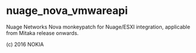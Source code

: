 # nuage_nova_vmwareapi

Nuage Networks Nova monkeypatch for Nuage/ESXI integration, 
applicable from Mitaka release onwards.

(c) 2016 NOKIA
